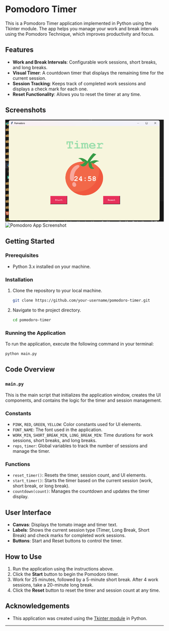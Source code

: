 # Pomodoro Timer

This is a Pomodoro Timer application implemented in Python using the Tkinter module. The app helps you manage your work and break intervals using the Pomodoro Technique, which improves productivity and focus.

## Features

- **Work and Break Intervals**: Configurable work sessions, short breaks, and long breaks.
- **Visual Timer**: A countdown timer that displays the remaining time for the current session.
- **Session Tracking**: Keeps track of completed work sessions and displays a check mark for each one.
- **Reset Functionality**: Allows you to reset the timer at any time.

## Screenshots

![Pomodoro App Screenshot](https://github.com/Vivek13121/My-Projects/blob/main/Pomodoro_GUI/Screenshots/Screenshot%202024-07-14%20105819.png)
![Pomodoro App Screenshot](https://github.com/Vivek13121/My-Projects/tree/main/Pomodoro_GUI/Screenshots)


## Getting Started

### Prerequisites

- Python 3.x installed on your machine.

### Installation

1. Clone the repository to your local machine.
   ```bash
   git clone https://github.com/your-username/pomodoro-timer.git
   ```
2. Navigate to the project directory.
   ```bash
   cd pomodoro-timer
   ```

### Running the Application

To run the application, execute the following command in your terminal:

```bash
python main.py
```

## Code Overview

### `main.py`

This is the main script that initializes the application window, creates the UI components, and contains the logic for the timer and session management.

### Constants

- `PINK`, `RED`, `GREEN`, `YELLOW`: Color constants used for UI elements.
- `FONT_NAME`: The font used in the application.
- `WORK_MIN`, `SHORT_BREAK_MIN`, `LONG_BREAK_MIN`: Time durations for work sessions, short breaks, and long breaks.
- `reps`, `timer`: Global variables to track the number of sessions and manage the timer.

### Functions

- `reset_timer()`: Resets the timer, session count, and UI elements.
- `start_timer()`: Starts the timer based on the current session (work, short break, or long break).
- `countdown(count)`: Manages the countdown and updates the timer display.

## User Interface

- **Canvas**: Displays the tomato image and timer text.
- **Labels**: Shows the current session type (Timer, Long Break, Short Break) and check marks for completed work sessions.
- **Buttons**: Start and Reset buttons to control the timer.

## How to Use

1. Run the application using the instructions above.
2. Click the **Start** button to begin the Pomodoro timer.
3. Work for 25 minutes, followed by a 5-minute short break. After 4 work sessions, take a 20-minute long break.
4. Click the **Reset** button to reset the timer and session count at any time.

## Acknowledgements

- This application was created using the [Tkinter module](https://docs.python.org/3/library/tkinter.html) in Python.

---
